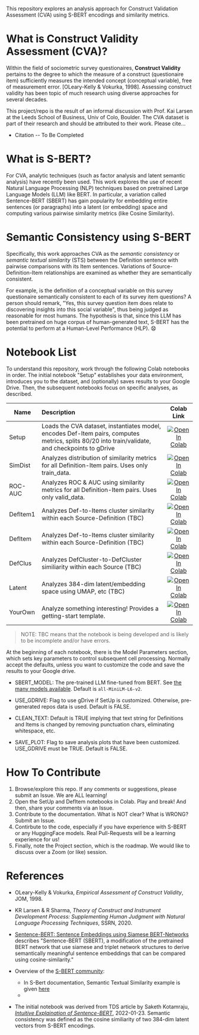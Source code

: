 This repository explores an analysis approach for Construct Validation Assessment (CVA) using S-BERT encodings and similarity metrics.

# What is Construct Validity Assessment (CVA)?

Within the field of sociometric survey questionaires, **Construct Validity** pertains to the degree to which the measure of a construct (questionaire item) sufficiently measures the intended concept (conceptual variable), free of measurement error. [OLeary-Kelly & Vokurka, 1998]. Assessing construct validity has been topic of much research using diverse approaches for several decades. 

This project/repo is the result of an informal discussion with Prof. Kai Larsen at the Leeds School of Business, Univ of Colo, Boulder. The CVA dataset is part of their research and should be attributed to their work. Please cite... 
- Citation -- To Be Completed

# What is S-BERT? 

For CVA, analytic techniques (such as factor analysis and latent semantic analysis) have recently been used. This work explores the use of recent Natural Language Processing (NLP) techniques based on pretrained Large Language Models (LLM) like BERT. In particular, a variation called Sentence-BERT (SBERT) has gain popularity for embedding entire sentences (or paragraphs) into a latent (or embedding) space and computing various pairwise similarity metrics (like Cosine Similarity). 

# Semantic Consistency using S-BERT

Specifically, this work approaches CVA as the _semantic consistency_ or _semantic textual similarity_ (STS) between the Definition sentence with pairwise comparisons with its Item sentences. Variations of Source-Definition-Item relationships are examined as whether they are semantically consistent. 

For example, is the definition of a conceptual variable on this survey questionaire semantically consistent to each of its survey item questions? A person should remark, "Yes, this survey question item does relate to discovering insights into this social variable", thus being judged as reasonable for most humans. The hypothesis is that, since this LLM has been pretrained on huge corpus of human-generated text, S-BERT has the potential to perform at a Human-Level Performance (HLP). 😧

# Notebook List

To understand this repository, work through the following Colab notebooks in order. The initial notebook "Setup" establishes your data environment, introduces you to the dataset, and (optionally) saves results to your Google Drive. Then, the subsequent notebooks focus on specific analyses, as described. 

| Name | Description    | Colab Link |
| -----| :-----------  | :--------: |
| Setup | Loads the CVA dataset, instantiates model, encodes Def-Item pairs, computes metrics, splits 80/20 into train/validate, and checkpoints to gDrive | <a href="https://colab.research.google.com/github/Hackathorn/CVA-SBERT/blob/main/notebooks/CVA-using-SBERT-SetUp.ipynb"><img src="https://colab.research.google.com/assets/colab-badge.svg" alt="Open In Colab"></a> |
| SimDist | Analyzes distribution of similarity metrics for all Definition-Item pairs. Uses only train_data. | <a href="https://colab.research.google.com/github/Hackathorn/CVA-SBERT/blob/main/notebooks/CVA-using-SBERT-SimDist.ipynb"><img src="https://colab.research.google.com/assets/colab-badge.svg" alt="Open In Colab"></a> |
| ROC-AUC | Analyzes ROC & AUC using similarity metrics for all Definition-Item pairs. Uses only valid_data. | <a href="https://colab.research.google.com/github/Hackathorn/CVA-SBERT/blob/main/notebooks/CVA-using-SBERT-ROC-AUC.ipynb"><img src="https://colab.research.google.com/assets/colab-badge.svg" alt="Open In Colab"></a> |
| DefItem1 | Analyzes Def-to-Items cluster similarity within each Source-Definition (TBC) | <a href="https://colab.research.google.com/github/Hackathorn/CVA-SBERT/blob/main/notebooks/CVA-using-SBERT-DefItem.ipynb"><img src="https://colab.research.google.com/assets/colab-badge.svg" alt="Open In Colab"></a> |
| DefItem | Analyzes Def-to-Items cluster similarity within each Source-Definition (TBC) | <a href="https://colab.research.google.com/github/Hackathorn/CVA-SBERT/blob/main/notebooks/CVA-using-SBERT-DefItem.ipynb"><img src="https://colab.research.google.com/assets/colab-badge.svg" alt="Open In Colab"></a> |
| DefClus | Analyzes DefCluster-to-DefCluster similiarity within each Source (TBC) | <a href="https://colab.research.google.com/github/Hackathorn/CVA-SBERT/blob/main/notebooks/CVA-using-SBERT-DefClus.ipynb"><img src="https://colab.research.google.com/assets/colab-badge.svg" alt="Open In Colab"></a> |
| Latent | Analyzes 384-dim latent/embedding space using UMAP, etc (TBC) | <a href="https://colab.research.google.com/github/Hackathorn/CVA-SBERT/blob/main/notebooks/CVA-using-SBERT-Latent.ipynb"><img src="https://colab.research.google.com/assets/colab-badge.svg" alt="Open In Colab"></a> |
| YourOwn | Analyze something interesting! Provides a getting-start template. | <a href="https://colab.research.google.com/github/Hackathorn/CVA-SBERT/blob/main/notebooks/CVA-using-SBERT-YourOwn.ipynb"><img src="https://colab.research.google.com/assets/colab-badge.svg" alt="Open In Colab"></a> |

> NOTE: TBC means that the notebook is being developed and is likely to be incomplete and/or have errors. 

At the beginning of each notebook, there is the Model Parameters section, which sets key parameters to control subsequent cell processing. Normally accept the defaults, unless you want to customize the code and save the results to your Google drive. 

- SBERT_MODEL: The pre-trained LLM fine-tuned from BERT. See [the many models available](https://huggingface.co/models?pipeline_tag=sentence-similarity&sort=downloads). Default is ```all-MiniLM-L6-v2```.

- USE_GDRIVE: Flag to use gDrive if SetUp is customized. Otherwise, pre-generated repos data is used. Default is FALSE.

- CLEAN_TEXT: Default is TRUE implying that text string for Definitions and Items is changed by removing punctuation chars, eliminating whitespace, etc.

- SAVE_PLOT: Flag to save analysis plots that have been customized. USE_GDRIVE must be TRUE. Default is FALSE.

# How To Contribute 

1. Browse/explore this repo. If any comments or suggestions, please submit an Issue. We are ALL learning! 
2. Open the SetUp and DefItem notebooks in Colab. Play and break! And then, share your comments via an Issue. 
3. Contribute to the documentation. What is NOT clear? What is WRONG? Submit an Issue.
4. Contirbute to the code, especially if you have experience with S-BERT or any HuggingFace models. Real Pull-Requests will be a learning experience for us! 
5. Finally, note the Project section, which is the roadmap. We would like to discuss over a Zoom (or like) session. 

# References

- OLeary-Kelly & Vokurka, _Empirical Assessment of Construct Validity_, JOM, 1998.
- KR Larsen & R Sharma, _Theory of Construct and Instrument Development Process: Supplementing Human Judgment with Natural Language Processing Techniques_, SSRN, 2020.
  
- [Sentence-BERT: Sentence Embeddings using Siamese BERT-Networks](https://arxiv.org/abs/1908.10084) describes "Sentence-BERT (SBERT), a modification of the pretrained BERT network that use siamese and triplet network structures to derive semantically meaningful sentence embeddings that can be compared using cosine-similarity."

- Overview of the [S-BERT community](https://www.sbert.net/):

  - In S-Bert documentation, Semantic Textual Similarity example is given [here](https://www.sbert.net/docs/usage/semantic_textual_similarity.html)
  - 

- The initial notebook was derived from TDS article by Saketh Kotamraju, [_Intuitive Explaination of Sentence-BERT_](https://towardsdatascience.com/an-intuitive-explanation-of-sentence-bert-1984d144a868), 2022-01-23. Semantic consistency was defined as the cosine similiarity of two 384-dim latent vectors from S-BERT encodings. 

